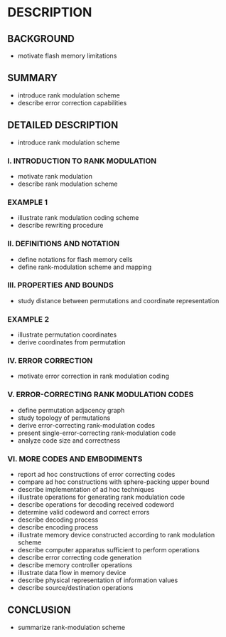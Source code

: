 # DESCRIPTION

## BACKGROUND

- motivate flash memory limitations

## SUMMARY

- introduce rank modulation scheme
- describe error correction capabilities

## DETAILED DESCRIPTION

- introduce rank modulation scheme

### I. INTRODUCTION TO RANK MODULATION

- motivate rank modulation
- describe rank modulation scheme

### EXAMPLE 1

- illustrate rank modulation coding scheme
- describe rewriting procedure

### II. DEFINITIONS AND NOTATION

- define notations for flash memory cells
- define rank-modulation scheme and mapping

### III. PROPERTIES AND BOUNDS

- study distance between permutations and coordinate representation

### EXAMPLE 2

- illustrate permutation coordinates
- derive coordinates from permutation

### IV. ERROR CORRECTION

- motivate error correction in rank modulation coding

### V. ERROR-CORRECTING RANK MODULATION CODES

- define permutation adjacency graph
- study topology of permutations
- derive error-correcting rank-modulation codes
- present single-error-correcting rank-modulation code
- analyze code size and correctness

### VI. MORE CODES AND EMBODIMENTS

- report ad hoc constructions of error correcting codes
- compare ad hoc constructions with sphere-packing upper bound
- describe implementation of ad hoc techniques
- illustrate operations for generating rank modulation code
- describe operations for decoding received codeword
- determine valid codeword and correct errors
- describe decoding process
- describe encoding process
- illustrate memory device constructed according to rank modulation scheme
- describe computer apparatus sufficient to perform operations
- describe error correcting code generation
- describe memory controller operations
- illustrate data flow in memory device
- describe physical representation of information values
- describe source/destination operations

## CONCLUSION

- summarize rank-modulation scheme

